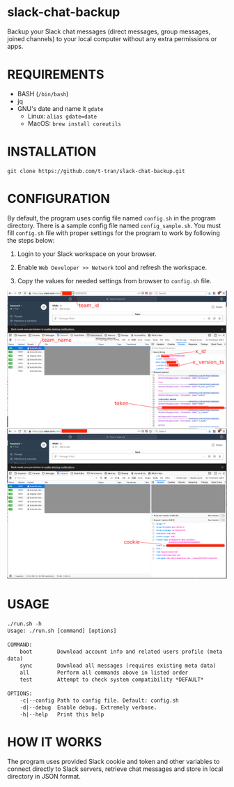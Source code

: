 # slack-chat-backup
Backup your Slack chat messages (direct messages, group messages, joined channels) to your local computer without any extra permissions or apps.

# REQUIREMENTS

* BASH (`/bin/bash`)
* jq
* GNU's date and name it `gdate`
  - Linux: `alias gdate=date`
  - MacOS: `brew install coreutils`

# INSTALLATION

```
git clone https://github.com/t-tran/slack-chat-backup.git
```

# CONFIGURATION

By default, the program uses config file named `config.sh` in the program directory. There is a sample config file named `config_sample.sh`. You must fill `config.sh` file with proper settings for the program to work by following the steps below:

1. Login to your Slack workspace on your browser.

2. Enable `Web Developer >> Network` tool and refresh the workspace.

3. Copy the values for needed settings from browser to `config.sh` file.

![Configuration 1](images/configuration-1.png)
![Configuration 2](images/configuration-2.png)

# USAGE

```
./run.sh -h
Usage: ./run.sh [command] [options]

COMMAND:
    boot        Download account info and related users profile (meta data)
    sync        Download all messages (requires existing meta data)
    all         Perform all commands above in listed order
    test        Attempt to check system compatibility *DEFAULT*

OPTIONS:
    -c|--config Path to config file. Default: config.sh
    -d|--debug  Enable debug. Extremely verbose.
    -h|--help   Print this help
```

# HOW IT WORKS

The program uses provided Slack cookie and token and other variables to connect directly to Slack servers, retrieve chat messages and store in local directory in JSON format.
